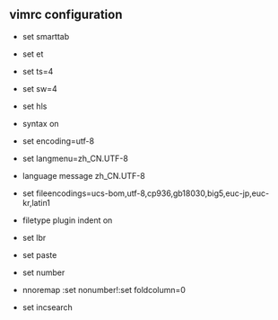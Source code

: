 ## vimrc configuration
* set smarttab 
* set et
* set ts=4
* set sw=4

* set hls 
* syntax on
* set encoding=utf-8 
* set langmenu=zh_CN.UTF-8 
* language message zh_CN.UTF-8 
* set fileencodings=ucs-bom,utf-8,cp936,gb18030,big5,euc-jp,euc-kr,latin1 
* filetype plugin indent on  
* set lbr 
* set paste 

* set number
* nnoremap <F2> :set nonumber!<CR>:set foldcolumn=0<CR>  

* set incsearch  

